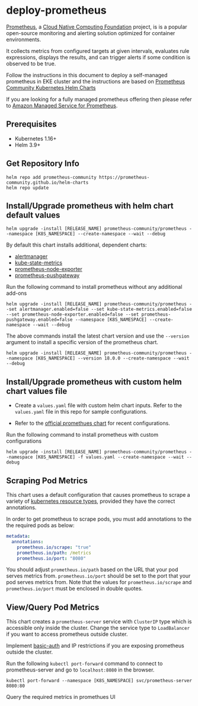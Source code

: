 # deploy-prometheus

[Prometheus](https://prometheus.io/), a [Cloud Native Computing Foundation](https://cncf.io/) project, is  is a popular open-source monitoring and alerting solution optimized for container environments. 

It collects metrics from configured targets at given intervals, evaluates rule expressions, displays the results, and can trigger alerts if some condition is observed to be true.

Follow the instructions in this document to deploy a self-managed prometheus in EKE cluster and the instructions are based on [Prometheus Community Kubernetes Helm Charts](https://github.com/prometheus-community/helm-charts)

If you are looking for a fully managed prometheus offering then please refer to [Amazon Managed Service for Prometheus](https://aws.amazon.com/prometheus/). 

## Prerequisites

- Kubernetes 1.16+
- Helm 3.9+

## Get Repository Info

```console
helm repo add prometheus-community https://prometheus-community.github.io/helm-charts
helm repo update
```

## Install/Upgrade prometheus with helm chart default values 

```console
helm upgrade -install [RELEASE_NAME] prometheus-community/prometheus --namespace [K8S_NAMESPACE] --create-namespace --wait --debug
```

By default this chart installs additional, dependent charts:

- [alertmanager](https://github.com/prometheus-community/helm-charts/tree/main/charts/alertmanager)
- [kube-state-metrics](https://github.com/prometheus-community/helm-charts/tree/main/charts/kube-state-metrics)
- [prometheus-node-exporter](https://github.com/prometheus-community/helm-charts/tree/main/charts/prometheus-node-exporter)
- [prometheus-pushgateway](https://github.com/walker-tom/helm-charts/tree/main/charts/prometheus-pushgateway)

Run the following command to install prometheus without any additional add-ons

```console
helm upgrade -install [RELEASE_NAME] prometheus-community/prometheus --set alertmanager.enabled=false --set kube-state-metrics.enabled=false --set prometheus-node-exporter.enabled=false --set prometheus-pushgateway.enabled=false --namespace [K8S_NAMESPACE] --create-namespace --wait --debug
```

The above commands install the latest chart version and use the `--version` argument to install a specific version of the prometheus chart.

```console
helm upgrade -install [RELEASE_NAME] prometheus-community/prometheus --namespace [K8S_NAMESPACE] --version 18.0.0 --create-namespace --wait --debug
```

## Install/Upgrade prometheus with custom helm chart values file

- Create a `values.yaml` file with custom helm chart inputs. Refer to the `values.yaml` file in this repo for sample configurations. 

- Refer to the [official promethues chart](https://github.com/prometheus-community/helm-charts/tree/main/charts/prometheus) for recent configurations. 

Run the following command to install prometheus with custom configurations

```console
helm upgrade -install [RELEASE_NAME] prometheus-community/prometheus --namespace [K8S_NAMESPACE] -f values.yaml --create-namespace --wait --debug
```

## Scraping Pod Metrics

This chart uses a default configuration that causes prometheus to scrape a variety of [kubernetes resource types](https://github.com/prometheus-community/helm-charts/blob/main/charts/prometheus/values.yaml#L614), provided they have the correct annotations. 

In order to get prometheus to scrape pods, you must add annotations to the the required pods as below:

```yaml
metadata:
  annotations:
    prometheus.io/scrape: "true"
    prometheus.io/path: /metrics
    prometheus.io/port: "8080"
```

You should adjust `prometheus.io/path` based on the URL that your pod serves metrics from. `prometheus.io/port` should be set to the port that your pod serves metrics from. Note that the values for `prometheus.io/scrape` and `prometheus.io/port` must be enclosed in double quotes.

## View/Query Pod Metrics

This chart creates a `prometheus-server` service with `ClusterIP` type which is accessible only inside the cluster. Change the service type to `LoadBalancer` if you want to access prometheus outside cluster.

Implement [basic-auth](https://prometheus.io/docs/guides/basic-auth/) and IP restrictions if you are exposing prometheus outside the cluster.

Run the following `kubectl port-forward` command to connect to prometheus-server and go to `localhost:8080` in the browser.

```console
kubectl port-forward --namespace [K8S_NAMESPACE] svc/prometheus-server 8080:80
```

Query the required metrics in promethues UI
